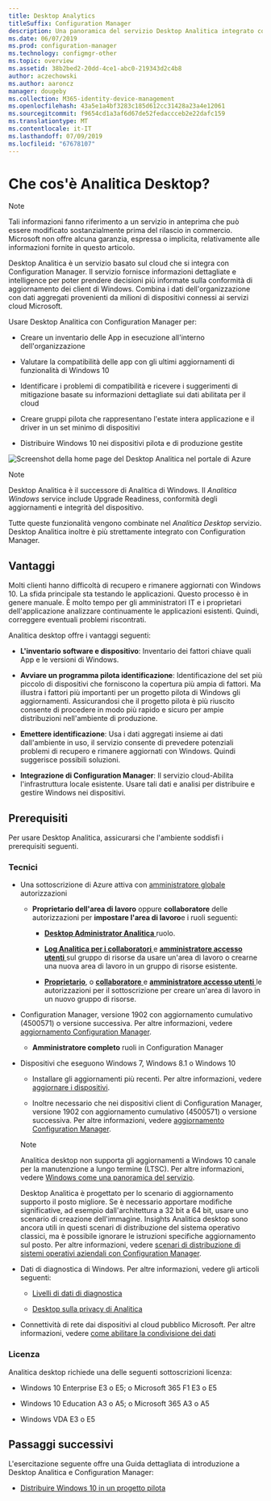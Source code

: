 ```yaml
---
title: Desktop Analytics
titleSuffix: Configuration Manager
description: Una panoramica del servizio Desktop Analitica integrato con Configuration Manager.
ms.date: 06/07/2019
ms.prod: configuration-manager
ms.technology: configmgr-other
ms.topic: overview
ms.assetid: 38b2bed2-20dd-4ce1-abc0-219343d2c4b8
author: aczechowski
ms.author: aaroncz
manager: dougeby
ms.collection: M365-identity-device-management
ms.openlocfilehash: 43a5e1a4bf3283c185d612cc31428a23a4e12061
ms.sourcegitcommit: f9654cd1a3af6d67de52fedaccceb2e22dafc159
ms.translationtype: MT
ms.contentlocale: it-IT
ms.lasthandoff: 07/09/2019
ms.locfileid: "67678107"
---
```

# <a name="what-is-desktop-analytics"></a>Che cos'è Analitica Desktop?

> [!Note]  
> Tali informazioni fanno riferimento a un servizio in anteprima che può essere modificato sostanzialmente prima del rilascio in commercio. Microsoft non offre alcuna garanzia, espressa o implicita, relativamente alle informazioni fornite in questo articolo.  

Desktop Analitica è un servizio basato sul cloud che si integra con Configuration Manager. Il servizio fornisce informazioni dettagliate e intelligence per poter prendere decisioni più informate sulla conformità di aggiornamento dei client di Windows. Combina i dati dell'organizzazione con dati aggregati provenienti da milioni di dispositivi connessi ai servizi cloud Microsoft.

Usare Desktop Analitica con Configuration Manager per:  

- Creare un inventario delle App in esecuzione all'interno dell'organizzazione  

- Valutare la compatibilità delle app con gli ultimi aggiornamenti di funzionalità di Windows 10  

- Identificare i problemi di compatibilità e ricevere i suggerimenti di mitigazione basate su informazioni dettagliate sui dati abilitata per il cloud  

- Creare gruppi pilota che rappresentano l'estate intera applicazione e il driver in un set minimo di dispositivi  

- Distribuire Windows 10 nei dispositivi pilota e di produzione gestite  

![Screenshot della home page del Desktop Analitica nel portale di Azure](media/portal-home.png)

> [!Note]  
> Desktop Analitica è il successore di Analitica di Windows. Il *Analitica Windows* service include Upgrade Readiness, conformità degli aggiornamenti e integrità del dispositivo.
>
> Tutte queste funzionalità vengono combinate nel *Analitica Desktop* servizio. Desktop Analitica inoltre è più strettamente integrato con Configuration Manager.



## <a name="benefits"></a>Vantaggi

Molti clienti hanno difficoltà di recupero e rimanere aggiornati con Windows 10. La sfida principale sta testando le applicazioni. Questo processo è in genere manuale. È molto tempo per gli amministratori IT e i proprietari dell'applicazione analizzare continuamente le applicazioni esistenti. Quindi, correggere eventuali problemi riscontrati.

Analitica desktop offre i vantaggi seguenti:

- **L'inventario software e dispositivo**: Inventario dei fattori chiave quali App e le versioni di Windows.  

- **Avviare un programma pilota identificazione**: Identificazione del set più piccolo di dispositivi che forniscono la copertura più ampia di fattori. Ma illustra i fattori più importanti per un progetto pilota di Windows gli aggiornamenti. Assicurandosi che il progetto pilota è più riuscito consente di procedere in modo più rapido e sicuro per ampie distribuzioni nell'ambiente di produzione.  

- **Emettere identificazione**: Usa i dati aggregati insieme ai dati dall'ambiente in uso, il servizio consente di prevedere potenziali problemi di recupero e rimanere aggiornati con Windows. Quindi suggerisce possibili soluzioni.  

- **Integrazione di Configuration Manager**: Il servizio cloud-Abilita l'infrastruttura locale esistente. Usare tali dati e analisi per distribuire e gestire Windows nei dispositivi.  



## <a name="prerequisites"></a>Prerequisiti

Per usare Desktop Analitica, assicurarsi che l'ambiente soddisfi i prerequisiti seguenti.


### <a name="technical"></a>Tecnici

- Una sottoscrizione di Azure attiva con [amministratore globale](https://docs.microsoft.com/azure/active-directory/users-groups-roles/directory-assign-admin-roles#company-administrator) autorizzazioni  

    - **Proprietario dell'area di lavoro** oppure **collaboratore** delle autorizzazioni per **impostare l'area di lavoro**e i ruoli seguenti:  

      - [**Desktop Administrator Analitica** ](https://docs.microsoft.com/azure/active-directory/users-groups-roles/directory-assign-admin-roles) ruolo.

      - [**Log Analitica per i collaboratori** ](https://docs.microsoft.com/azure/role-based-access-control/built-in-roles#log-analytics-contributor) e [ **amministratore accesso utenti** ](https://docs.microsoft.com/azure/role-based-access-control/built-in-roles#user-access-administrator) sul gruppo di risorse da usare un'area di lavoro o crearne una nuova area di lavoro in un gruppo di risorse esistente.

      - [**Proprietario**](https://docs.microsoft.com/azure/role-based-access-control/built-in-roles#owner), o [ **collaboratore** ](https://docs.microsoft.com/azure/role-based-access-control/built-in-roles#contributor) e [ **amministratore accesso utenti** ](https://docs.microsoft.com/azure/role-based-access-control/built-in-roles#user-access-administrator) le autorizzazioni per il sottoscrizione per creare un'area di lavoro in un nuovo gruppo di risorse.  

- Configuration Manager, versione 1902 con aggiornamento cumulativo (4500571) o versione successiva. Per altre informazioni, vedere [aggiornamento Configuration Manager](/sccm/desktop-analytics/connect-configmgr#bkmk_hotfix).  

    - **Amministratore completo** ruoli in Configuration Manager  

- Dispositivi che eseguono Windows 7, Windows 8.1 o Windows 10  

    - Installare gli aggiornamenti più recenti. Per altre informazioni, vedere [aggiornare i dispositivi](/sccm/desktop-analytics/enroll-devices#update-devices).  

    - Inoltre necessario che nei dispositivi client di Configuration Manager, versione 1902 con aggiornamento cumulativo (4500571) o versione successiva. Per altre informazioni, vedere [aggiornamento Configuration Manager](/sccm/desktop-analytics/connect-configmgr#bkmk_hotfix).  

    > [!Note]  
    > Analitica desktop non supporta gli aggiornamenti a Windows 10 canale per la manutenzione a lungo termine (LTSC). Per altre informazioni, vedere [Windows come una panoramica del servizio](https://docs.microsoft.com/windows/deployment/update/waas-overview#long-term-servicing-channel).
    >
    > Desktop Analitica è progettato per lo scenario di aggiornamento supporto il posto migliore. Se è necessario apportare modifiche significative, ad esempio dall'architettura a 32 bit a 64 bit, usare uno scenario di creazione dell'immagine. Insights Analitica desktop sono ancora utili in questi scenari di distribuzione del sistema operativo classici, ma è possibile ignorare le istruzioni specifiche aggiornamento sul posto. Per altre informazioni, vedere [scenari di distribuzione di sistemi operativi aziendali con Configuration Manager](/sccm/osd/deploy-use/scenarios-to-deploy-enterprise-operating-systems).

- Dati di diagnostica di Windows. Per altre informazioni, vedere gli articoli seguenti:  

    - [Livelli di dati di diagnostica](/sccm/desktop-analytics/enable-data-sharing#diagnostic-data-levels)  

    - [Desktop sulla privacy di Analitica](/sccm/desktop-analytics/privacy)  

- Connettività di rete dai dispositivi al cloud pubblico Microsoft. Per altre informazioni, vedere [come abilitare la condivisione dei dati](/sccm/desktop-analytics/enable-data-sharing)  


### <a name="licensing"></a>Licenza

Analitica desktop richiede una delle seguenti sottoscrizioni licenza:

- Windows 10 Enterprise E3 o E5; o Microsoft 365 F1 E3 o E5  

- Windows 10 Education A3 o A5; o Microsoft 365 A3 o A5  

- Windows VDA E3 o E5  




## <a name="next-steps"></a>Passaggi successivi

L'esercitazione seguente offre una Guida dettagliata di introduzione a Desktop Analitica e Configuration Manager:  

- [Distribuire Windows 10 in un progetto pilota](/sccm/desktop-analytics/tutorial-windows10)  
